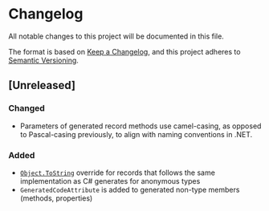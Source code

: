 # Changelog

All notable changes to this project will be documented in this file.

The format is based on [Keep a Changelog](https://keepachangelog.com/en/1.0.0/),
and this project adheres to [Semantic Versioning](https://semver.org/spec/v2.0.0.html).

## [Unreleased]

### Changed

* Parameters of generated record methods use camel-casing, as opposed to
  Pascal-casing previously, to align with naming conventions in .NET.

### Added

* [`Object.ToString`][objtostr] override for records that follows the same
  implementation as C# generates for anonymous types
* `GeneratedCodeAttribute` is added to generated non-type members (methods, properties)


[objtostr]: https://docs.microsoft.com/en-us/dotnet/api/system.object.tostring
